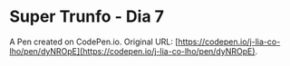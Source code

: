 # Super Trunfo - Dia 7

A Pen created on CodePen.io. Original URL: [https://codepen.io/j-lia-co-lho/pen/dyNROpE](https://codepen.io/j-lia-co-lho/pen/dyNROpE).


